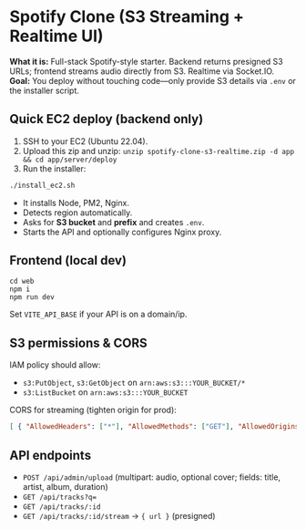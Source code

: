 # Spotify Clone (S3 Streaming + Realtime UI)
**What it is:** Full-stack Spotify-style starter. Backend returns presigned S3 URLs; frontend streams audio directly from S3. Realtime via Socket.IO.  
**Goal:** You deploy without touching code—only provide S3 details via `.env` or the installer script.

## Quick EC2 deploy (backend only)
1) SSH to your EC2 (Ubuntu 22.04).
2) Upload this zip and unzip: `unzip spotify-clone-s3-realtime.zip -d app && cd app/server/deploy`
3) Run the installer:
```bash
./install_ec2.sh
```
- It installs Node, PM2, Nginx.
- Detects region automatically.
- Asks for **S3 bucket** and **prefix** and creates `.env`.
- Starts the API and optionally configures Nginx proxy.

## Frontend (local dev)
```
cd web
npm i
npm run dev
```
Set `VITE_API_BASE` if your API is on a domain/ip.

## S3 permissions & CORS
IAM policy should allow:
- `s3:PutObject`, `s3:GetObject` on `arn:aws:s3:::YOUR_BUCKET/*`
- `s3:ListBucket` on `arn:aws:s3:::YOUR_BUCKET`

CORS for streaming (tighten origin for prod):
```json
[ { "AllowedHeaders": ["*"], "AllowedMethods": ["GET"], "AllowedOrigins": ["*"] } ]
```

## API endpoints
- `POST /api/admin/upload` (multipart: audio, optional cover; fields: title, artist, album, duration)
- `GET /api/tracks?q=`
- `GET /api/tracks/:id`
- `GET /api/tracks/:id/stream` → `{ url }` (presigned)
